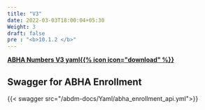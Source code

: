 ```yaml
---
title: "V3"
date: 2022-03-03T18:00:04+05:30
Weight: 3
draft: false
pre : "<b>10.1.2 </b>"
---
```


**[ABHA Numbers V3 yaml{{% icon icon="download" %}}](../abha_enrollment_api.yml "download")**

## Swagger for ABHA Enrollment

{{< swagger src="/abdm-docs/Yaml/abha_enrollment_api.yml">}}